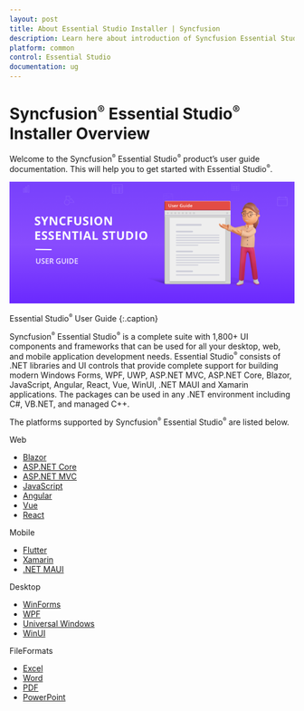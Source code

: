 ```yaml
---
layout: post
title: About Essential Studio Installer | Syncfusion
description: Learn here about introduction of Syncfusion Essential Studio Installer, its features and more details.
platform: common
control: Essential Studio
documentation: ug
---
```


# Syncfusion<sup style="font-size:70%">&reg;</sup> Essential Studio<sup style="font-size:70%">&reg;</sup> Installer Overview

Welcome to the Syncfusion<sup style="font-size:70%">&reg;</sup> Essential Studio<sup style="font-size:70%">&reg;</sup> product’s user guide documentation. This will help you to get started with Essential Studio<sup style="font-size:70%">&reg;</sup>.

![Essential Studio<sup style="font-size:70%">®</sup> UG](Documentation_images/Essential-Studio_img1.png)

Essential Studio<sup style="font-size:70%">&reg;</sup> User Guide
{:.caption}

Syncfusion<sup style="font-size:70%">&reg;</sup> Essential Studio<sup style="font-size:70%">&reg;</sup> is a complete suite with 1,800+ UI components and frameworks that can be used for all your desktop, web, and mobile application development needs. Essential Studio<sup style="font-size:70%">&reg;</sup> consists of .NET libraries and UI controls that provide complete support for building modern Windows Forms, WPF, UWP, ASP.NET MVC, ASP.NET Core, Blazor, JavaScript, Angular, React, Vue,  WinUI, .NET MAUI and Xamarin applications. The packages can be used in any .NET environment including C#, VB.NET, and managed C++.

The platforms supported by Syncfusion<sup style="font-size:70%">&reg;</sup> Essential Studio<sup style="font-size:70%">&reg;</sup> are listed below.

Web
  
 -	[Blazor](https://www.syncfusion.com/blazor-components)
 -	[ASP.NET Core](https://www.syncfusion.com/aspnet-core-ui-controls)
 -	[ASP.NET MVC](https://www.syncfusion.com/aspnet-mvc-ui-controls)
 -	[JavaScript](https://www.syncfusion.com/javascript-ui-controls)
 -	[Angular](https://www.syncfusion.com/angular-components)
 -	[Vue](https://www.syncfusion.com/vue-components)
 -	[React](https://www.syncfusion.com/react-components)

Mobile

 -	[Flutter](https://www.syncfusion.com/flutter-widgets)
 -	[Xamarin](https://www.syncfusion.com/xamarin-ui-controls)
 -	[.NET MAUI](https://www.syncfusion.com/maui-controls)

Desktop
 
 -	[WinForms](https://www.syncfusion.com/winforms-ui-controls)
 -	[WPF](https://www.syncfusion.com/wpf-controls)
 -	[Universal Windows](https://www.syncfusion.com/uwp-ui-controls)
 -	[WinUI](https://www.syncfusion.com/winui-controls)

FileFormats

 -	[Excel](https://www.syncfusion.com/document-processing/excel-framework/net)
 -	[Word](https://www.syncfusion.com/document-processing/word-framework/net)
 -	[PDF](https://www.syncfusion.com/document-processing/pdf-framework/net)
 -	[PowerPoint](https://www.syncfusion.com/document-processing/powerpoint-framework/net)

